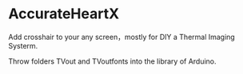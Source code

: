 # AccurateHeartX
Add crosshair to your any screen，mostly for DIY a Thermal Imaging Systerm.

Throw folders TVout and TVoutfonts into the library of Arduino.
